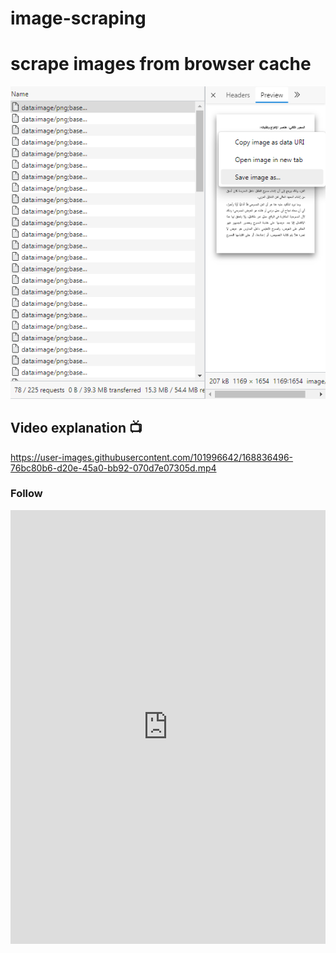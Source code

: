 # image-scraping
<h1> scrape images from browser cache </h1>
<img src="https://github.com/3bdelrazek/image-scraping/blob/main/Screenshot%202.png" >


<h2> Video explanation 📺 </h2>

https://user-images.githubusercontent.com/101996642/168836496-76bc80b6-d20e-45a0-bb92-070d7e07305d.mp4

<h3> Follow </h3>
<iframe src="https://www.linkedin.com/embed/feed/update/urn:li:ugcPost:6925918654970691584" height="694" width="504" frameborder="0" allowfullscreen="" title="Embedded post"></iframe>

